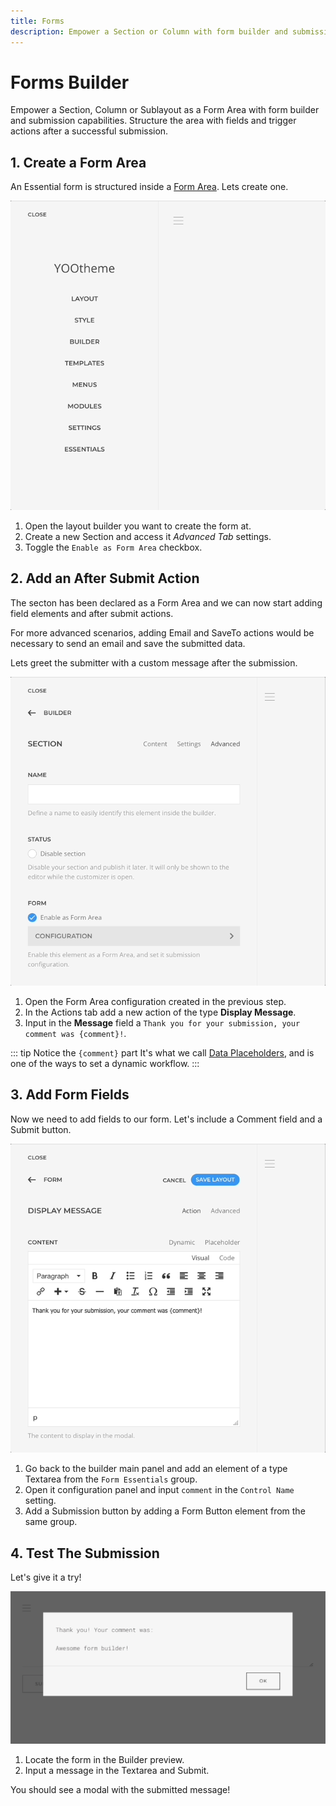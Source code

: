 ```yaml
---
title: Forms
description: Empower a Section or Column with form builder and submission capabilities
---
```


# Forms Builder

Empower a Section, Column or Sublayout as a Form Area with form builder and submission capabilities. Structure the area with fields and trigger actions after a successful submission.

<!--@include: ../_partials/enable-addon.md-->

## 1. Create a Form Area

An Essential form is structured inside a [Form Area](./form-area). Lets create one.

![Create a Form Area](./assets/integration/create-form-area.gif)

1. Open the layout builder you want to create the form at.
1. Create a new Section and access it _Advanced Tab_ settings.
1. Toggle the `Enable as Form Area` checkbox.

## 2. Add an After Submit Action

The secton has been declared as a Form Area and we can now start adding field elements and after submit actions.

For more advanced scenarios, adding Email and SaveTo actions would be necessary to send an email and save the submitted data.

Lets greet the submitter with a custom message after the submission.

![Add After Submit Actions](./assets/integration/add-form-actions.gif)

1. Open the Form Area configuration created in the previous step.
1. In the Actions tab add a new action of the type **Display Message**.
1. Input in the **Message** field a `Thank you for your submission, your comment was {comment}!`.

::: tip Notice the `{comment}` part
It's what we call [Data Placeholders](./dynamic-workflow#data-placeholders), and is one of the ways to set a dynamic workflow.
:::

## 3. Add Form Fields

Now we need to add fields to our form. Let's include a Comment field and a Submit button.

![Add Form Fields](./assets/integration/add-form-fields.gif)

1. Go back to the builder main panel and add an element of a type Textarea from the `Form Essentials` group.
1. Open it configuration panel and input `comment` in the `Control Name` setting.
1. Add a Submission button by adding a Form Button element from the same group.

## 4. Test The Submission

Let's give it a try!

![Form Submission Test](./assets/integration/submission-test.webp)

1. Locate the form in the Builder preview.
1. Input a message in the Textarea and Submit.

You should see a modal with the submitted message!
